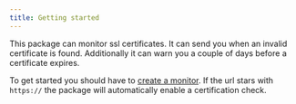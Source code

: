 ```yaml
---
title: Getting started
---
```


This package can monitor ssl certificates. It can send you when an invalid certificate is found. Additionally it can warn you a couple of days before a certificate expires.

To get started you should have to [create a monitor](https://docs.spatie.be/laravel-uptime-monitor/v1/monitoring-uptime/getting-started#creating-your-first-monitor). If the url stars with `https://` the package will automatically enable a certification check.
